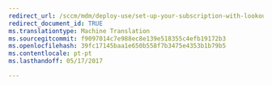 ```yaml
---
redirect_url: /sccm/mdm/deploy-use/set-up-your-subscription-with-lookout
redirect_document_id: TRUE
ms.translationtype: Machine Translation
ms.sourcegitcommit: f9097014c7e988ec8e139e518355c4efb19172b3
ms.openlocfilehash: 39fc17145baa1e650b558f7b3475e4353b1b79b5
ms.contentlocale: pt-pt
ms.lasthandoff: 05/17/2017

---
```


